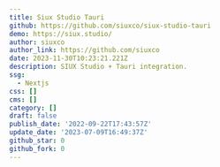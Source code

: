 ```yaml
---
title: Siux Studio Tauri
github: https://github.com/siuxco/siux-studio-tauri
demo: https://siux.studio/
author: siuxco
author_link: https://github.com/siuxco
date: 2023-11-30T10:23:21.221Z
description: SIUX Studio + Tauri integration.
ssg:
  - Nextjs
css: []
cms: []
category: []
draft: false
publish_date: '2022-09-22T17:43:57Z'
update_date: '2023-07-09T16:49:37Z'
github_star: 0
github_fork: 0
---
```

